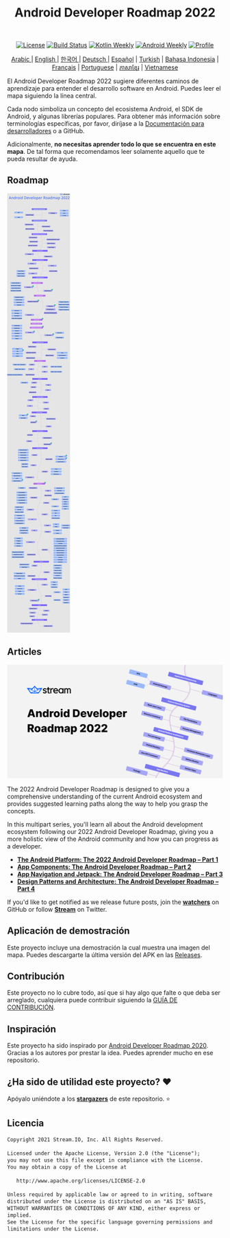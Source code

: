 
<h1 align="center">Android Developer Roadmap 2022</h1></br>

<p align="center">
  <a href="https://opensource.org/licenses/Apache-2.0"><img alt="License" src="https://img.shields.io/badge/License-Apache%202.0-blue.svg"/></a>
  <a href="https://github.com/skydoves/android-developer-roadmap/actions/workflows/build.yml"><img alt="Build Status" src="https://github.com/skydoves/android-developer-roadmap/actions/workflows/build.yml/badge.svg"/></a>
  <a href="https://mailchi.mp/kotlinweekly/kotlin-weekly-279"><img alt="Kotlin Weekly" src="https://skydoves.github.io/badges/kotlin-weekly2.svg"/></a>
  <a href="https://androidweekly.net/issues/issue-495"><img alt="Android Weekly" src="https://skydoves.github.io/badges/android-weekly.svg"/></a>
  <a href="https://github.com/skydoves"><img alt="Profile" src="https://skydoves.github.io/badges/skydoves.svg"/></a>
</p>
<p align="center">
<a href="/README_AR.md" target="_blank"> Arabic </a> | <a href="/README.md" target="_blank"> English </a> | <a href="/README_KR.md" target="_blank"> 한국어 </a> | <a href="/README_DE.md" target="_blank"> Deutsch </a>| <a href="/README_ES.md" target="_blank"> Español</a> | <a href="/README_TR.md" target="_blank"> Turkish</a> | <a href="/README_ID.md" target="_blank"> Bahasa Indonesia</a> | <a href="/README_FR.md" target="_blank"> Français</a> | <a href="/README_PT.md" target="_blank"> Portuguese</a> | <a href="/README_KHM.md" target="_blank">ភាសាខ្មែរ</a> | <a href="/README_VI.md" target="_blank">Vietnamese</a>
</p>


El Android Developer Roadmap 2022 sugiere diferentes caminos de aprendizaje para entender el desarrollo software en Android. Puedes leer el mapa siguiendo la línea central. <br>

Cada nodo simboliza un concepto del ecosistema Android, el SDK de Android, y algunas librerías populares. Para obtener más información sobre terminologías específicas, por favor, diríjase a la [Documentación para desarrolladores](https://developer.android.com/reference) o a GitHub. <br>

Adicionalmente, **no necesitas aprender todo lo que se encuentra en este mapa**. De tal forma que recomendamos leer solamente aquello que te pueda resultar de ayuda.

## Roadmap

![Roadmap](/images/android_developer_roadmap.png)

## Articles

<a href="https://getstream.io/blog/android-developer-roadmap/"><img src="images/article.png" /></a><br>

The 2022 Android Developer Roadmap is designed to give you a comprehensive understanding of the current Android ecosystem and provides suggested learning paths along the way to help you grasp the concepts.<br>

In this multipart series, you'll learn all about the Android development ecosystem following our 2022 Android Developer Roadmap, giving you a more holistic view of the Android community and how you can progress as a developer.

- **[The Android Platform: The 2022 Android Developer Roadmap – Part 1](https://getstream.io/blog/android-developer-roadmap/)**
- **[App Components: The Android Developer Roadmap – Part 2](https://getstream.io/blog/android-developer-roadmap-part-2/)**
- **[App Navigation and Jetpack: The Android Developer Roadmap – Part 3](https://getstream.io/blog/android-developer-roadmap-part-3/)**
- **[Design Patterns and Architecture: The Android Developer Roadmap – Part 4](https://getstream.io/blog/design-patterns-and-architecture-the-android-developer-roadmap-part-4/)**

If you'd like to get notified as we release future posts, join the **[watchers](https://github.com/skydoves/android-developer-roadmap/watchers)** on GitHub or follow **[Stream](https://twitter.com/getstream_io)** on Twitter.

## Aplicación de demostración

Este proyecto incluye una demostración la cual muestra una imagen del mapa. Puedes descargarte la última versión del APK en las [Releases](https://github.com/skydoves/android-developer-roadmap/releases).

## Contribución

Este proyecto no lo cubre todo, así que si hay algo que falte o que deba ser arreglado, cualquiera puede contribuir siguiendo la [GUÍA DE CONTRIBUCIÓN](CONTRIBUTING.md).

## Inspiración

Este proyecto ha sido inspirado por [Android Developer Roadmap 2020](https://github.com/mobile-roadmap/android-developer-roadmap). Gracias a los autores por prestar la idea. Puedes aprender mucho en ese repositorio.

## ¿Ha sido de utilidad este proyecto? :heart:

Apóyalo uniéndote a los __[stargazers](https://github.com/skydoves/android-developer-roadmap/stargazers)__ de este repositorio. :star:

## Licencia
```
Copyright 2021 Stream.IO, Inc. All Rights Reserved.

Licensed under the Apache License, Version 2.0 (the "License");
you may not use this file except in compliance with the License.
You may obtain a copy of the License at

   http://www.apache.org/licenses/LICENSE-2.0

Unless required by applicable law or agreed to in writing, software
distributed under the License is distributed on an "AS IS" BASIS,
WITHOUT WARRANTIES OR CONDITIONS OF ANY KIND, either express or implied.
See the License for the specific language governing permissions and
limitations under the License.
```
